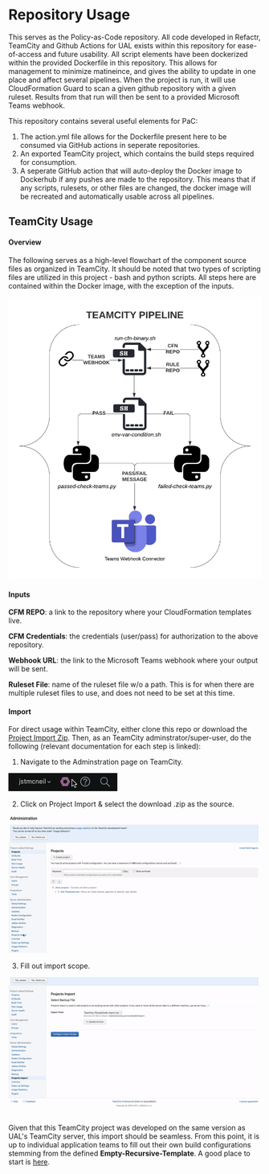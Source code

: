 # Repository Usage
This serves as the Policy-as-Code repository. All code developed in Refactr, TeamCity and Github Actions for UAL exists within this repository for ease-of-access and future usability. All script elements have been dockerized within the provided Dockerfile in this repository. This allows for management to minimize matineince, and gives the ability to update in one place and affect several pipelines. When the project is run, it will use CloudFormation Guard to scan a given github repository with a given ruleset. Results from that run will then be sent to a provided Microsoft Teams webhook.

This repository contains several useful elements for PaC:
1. The action.yml file allows for the Dockerfile present here to be consumed via GitHub actions in seperate repositories.
2. An exported TeamCity project, which contains the build steps required for consumption.
3. A seperate GitHub action that will auto-deploy the Docker image to Dockerhub if any pushes are made to the repository. This means that if any scripts, rulesets, or other files are changed, the docker image will be recreated and automatically usable across all pipelines. 

## TeamCity Usage
#### Overview
The following serves as a high-level flowchart of the component source files as organized in TeamCity. It should be noted that two types of scripting files are utilized in this project - bash and python scripts. All steps here are contained within the Docker image, with the exception of the inputs.

![alt text](https://github.com/jstmcneil/Github-Action/blob/main/res/pac-flow-readme.png)

#### Inputs
**CFM REPO**: a link to the repository where your CloudFormation templates live.

**CFM Credentials**: the credentials (user/pass) for authorization to the above repository.

**Webhook URL**: the link to the Microsoft Teams webhook where your output will be sent.

**Ruleset File**: name of the ruleset file w/o a path. This is for when there are multiple ruleset files to use, and does not need to be set at this time.

#### Import
For direct usage within TeamCity, either clone this repo or download the [Project Import Zip](TeamCity-PaC-Dockerized.zip). Then, as an TeamCity adminstrator/super-user, do the following (relevant documentation for each step is linked):
1. Navigate to the Adminstration page on TeamCity.

![alt text](/res/admin-page-gif.gif)

2. Click on Project Import & select the download .zip as the source.

![alt text](/res/project-import.gif)

3. Fill out import scope.

![alt text](/res/actual-import.gif)

Given that this TeamCity project was developed on the same version as UAL's TeamCity server, this import should be seamless. From this point, it is up to individual application teams to fill out their own build configurations stemming from the defined **Empty-Recursive-Template**. A good place to start is [here](#Inputs).
